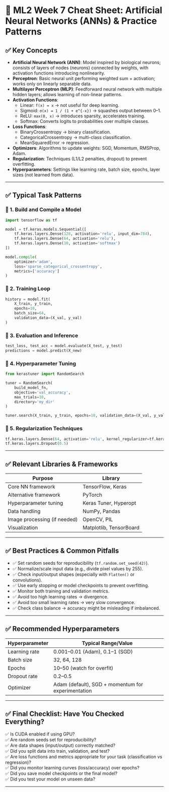 # 🧠 ML2 Week 7 Cheat Sheet: Artificial Neural Networks (ANNs) & Practice Patterns

## ✅ Key Concepts

- **Artificial Neural Network (ANN)**: Model inspired by biological neurons; consists of layers of nodes (neurons) connected by weights, with activation functions introducing nonlinearity.
- **Perceptron**: Basic neural unit performing weighted sum + activation; works only on linearly separable data.
- **Multilayer Perceptron (MLP)**: Feedforward neural network with multiple hidden layers; allows learning of non-linear patterns.
- **Activation Functions**:
  - Linear: `f(x) = x` → not useful for deep learning.
  - Sigmoid: `σ(x) = 1 / (1 + e^{-x})` → squashes output between 0–1.
  - ReLU: `max(0, x)` → introduces sparsity, accelerates training.
  - Softmax: Converts logits to probabilities over multiple classes.
- **Loss Functions**:
  - BinaryCrossentropy → binary classification.
  - CategoricalCrossentropy → multi-class classification.
  - MeanSquaredError → regression.
- **Optimizers**: Algorithms to update weights: SGD, Momentum, RMSProp, Adam.
- **Regularization**: Techniques (L1/L2 penalties, dropout) to prevent overfitting.
- **Hyperparameters**: Settings like learning rate, batch size, epochs, layer sizes (not learned from data).

---

## ✅ Typical Task Patterns

### 🔹 1. Build and Compile a Model
```python
import tensorflow as tf

model = tf.keras.models.Sequential([
    tf.keras.layers.Dense(128, activation='relu', input_dim=784),
    tf.keras.layers.Dense(64, activation='relu'),
    tf.keras.layers.Dense(10, activation='softmax')
])

model.compile(
    optimizer='adam',
    loss='sparse_categorical_crossentropy',
    metrics=['accuracy']
)
```

### 🔹 2. Training Loop
```python
history = model.fit(
    X_train, y_train,
    epochs=10,
    batch_size=64,
    validation_data=(X_val, y_val)
)
```

### 🔹 3. Evaluation and Inference
```python
test_loss, test_acc = model.evaluate(X_test, y_test)
predictions = model.predict(X_new)
```

### 🔹 4. Hyperparameter Tuning
```python
from kerastuner import RandomSearch

tuner = RandomSearch(
    build_model_fn,
    objective='val_accuracy',
    max_trials=10,
    directory='my_dir'
)

tuner.search(X_train, y_train, epochs=10, validation_data=(X_val, y_val))
```

### 🔹 5. Regularization Techniques
```python
tf.keras.layers.Dense(64, activation='relu', kernel_regularizer=tf.keras.regularizers.L2(0.01))
tf.keras.layers.Dropout(0.5)
```

---

## ✅ Relevant Libraries & Frameworks

| Purpose                     | Library             |
|-----------------------------|---------------------|
| Core NN framework           | TensorFlow, Keras   |
| Alternative framework       | PyTorch             |
| Hyperparameter tuning       | Keras Tuner, Hyperopt |
| Data handling               | NumPy, Pandas       |
| Image processing (if needed)| OpenCV, PIL         |
| Visualization               | Matplotlib, TensorBoard |

---

## ✅ Best Practices & Common Pitfalls

- ✅ Set random seeds for reproducibility (`tf.random.set_seed(42)`).
- ✅ Normalize/scale input data (e.g., divide pixel values by 255).
- ✅ Check input/output shapes (especially with `Flatten()` or convolutions).
- ✅ Use early stopping or model checkpoints to prevent overfitting.
- ✅ Monitor both training and validation metrics.
- ✅ Avoid too high learning rates → divergence.
- ✅ Avoid too small learning rates → very slow convergence.
- ✅ Check class balance → accuracy might be misleading if imbalanced.

---

## ✅ Recommended Hyperparameters

| Hyperparameter       | Typical Range/Value          |
|----------------------|-----------------------------|
| Learning rate        | 0.001–0.01 (Adam), 0.1–1 (SGD) |
| Batch size          | 32, 64, 128                 |
| Epochs              | 10–50 (watch for overfit)   |
| Dropout rate        | 0.2–0.5                    |
| Optimizer           | Adam (default), SGD + momentum for experimentation |

---

## ✅ Final Checklist: Have You Checked Everything?

✅ Is CUDA enabled if using GPU?  
✅ Are random seeds set for reproducibility?  
✅ Are data shapes (input/output) correctly matched?  
✅ Did you split data into train, validation, and test?  
✅ Are loss functions and metrics appropriate for your task (classification vs regression)?  
✅ Did you monitor learning curves (loss/accuracy) over epochs?  
✅ Did you save model checkpoints or the final model?  
✅ Did you test your model on unseen data?

---
